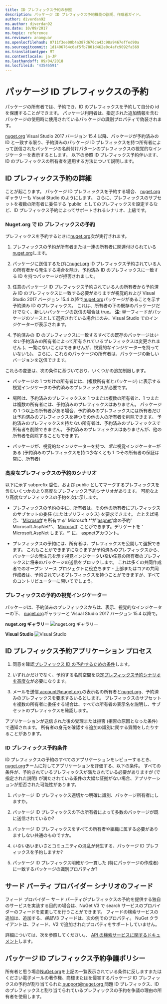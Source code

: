 ```yaml
---
title: ID プレフィックス予約の参照
description: パッケージ ID プレフィックス予約機能の説明、作成者ガイド。
author: diverdan92
ms.author: diverdan92
ms.date: 10/09/2017
ms.topic: reference
ms.reviewer: ananguar
ms.openlocfilehash: 0711f3ee00b4a387d676ca43c98a9467effed90a
ms.sourcegitcommit: 1d1406764c6af5fb7801d462e0c4afc9092fa569
ms.translationtype: MT
ms.contentlocale: ja-JP
ms.lasthandoff: 09/04/2018
ms.locfileid: "43546591"
---
```

# <a name="package-id-prefix-reservation"></a>パッケージ ID プレフィックスの予約

パッケージの所有者では、予約でき、ID のプレフィックスを予約して自分の id を保護することができます。 パッケージ利用者は、指定された追加情報を含むパッケージの使用時に使用されているパッケージの識別プロパティで偽装されます。 

[nuget.org](https://www.nuget.org/) Visual Studio 2017 バージョン 15.4 以降、パッケージが予約済みの ID と一致する限り、予約済みのパッケージ ID プレフィックスを持つ所有者によって送信されたパッケージの名前付けパターンのプレフィックスの視覚的なインジケーターを表示するとします。 以下の参照 ID プレフィックス予約伴います、ID のプレフィックスの所有者を適用する方法について説明します。

## <a name="id-prefix-reservation-details"></a>ID プレフィックス予約の詳細

ことが起こります。 パッケージ ID プレフィックスを予約する場合、 [nuget.org](https://www.nuget.org/)ギャラリーも Visual Studio のようにします。 さらに、プレフィックスのサブセットを複数の所有者に委任する 'public' としてのプレフィックスを設定するなど、ID プレフィックス予約によってサポートされるシナリオ、上級です。

### <a name="id-prefix-reservation-on-nugetorg"></a>Nuget.org で ID プレフィックスの予約

プレフィックスを予約するときに[nuget.org](https://www.nuget.org/)次が実行されます。

1. プレフィックスの予約が所有者または一連の所有者に関連付けられている[nuget.org](https://www.nuget.org/)します。

1. パッケージに送信するたびに[nuget.org](https://www.nuget.org/) ID プレフィックス予約されている人の所有者から発生する場合を除き、予約済み ID のプレフィックスに一致する ID を持つパッケージが拒否されました。

1. 任意のパッケージ ID プレフィックス予約されている人の所有者から予約済み ID のプレフィックスに一致する必要がありますが視覚的および Visual Studio 2017 バージョン 15.4 以降で[nuget.org](https://www.nuget.org/)パッケージがあることを示す予約済み ID のプレフィックス。 これは、所有者の下の既存のパッケージだけでなく、新しいパッケージの送信の場合は true。 **注:** 単一フィードがパッケージのソースとして選択されている場合にのみ、Visual Studio でのインジケーターが表示されます。

1. 予約済みの ID のプレフィックスに一致するすべての既存のパッケージは*いない*予約済みの所有者によって所有されているプレフィックスは変更されません (、一覧にないことはできませんが、視覚的なインジケーターを持っていないも)。 さらに、これらのパッケージの所有者は、パッケージの新しいバージョンを送信できます。

これらの変更は、次の条件に基づいており、いくつかの追加制限します。

- パッケージの 1 つだけの所有者には、(複数所有者とパッケージ) に表示する視覚インジケータの予約済みのプレフィックスが必要です。

- 場所は、予約済みのプレフィックスを 1 つまたは複数の所有者と、1 つまたは複数の所有者には、予約済みのプレフィックスはありません。 パッケージの 1 つ以上の所有者がある場合、予約済みのプレフィックスには所有者だけは予約済みのプレフィックスを持つその他の人の所有者を削除できます。 予約済みのプレフィックスを持たない所有者は、予約済みのプレフィックスで所有者を削除できません。 予約済みのプレフィックスはありませんが、他の所有者を削除することもできます。

- パッケージが、視覚的なインジケーターを持つ、*常に*視覚インジケーターがある (予約済みのプレフィックスを持つ少なくとも 1 つその所有者の保証は常に、所有者)

### <a name="advanced-prefix-reservation-scenarios"></a>高度なプレフィックスの予約のシナリオ

以下に示す subprefix 委任、および public としてマークするプレフィックスを含むいくつかのより高度なプレフィックス予約シナリオがあります。 可能なより高度なプレフィックスの予約を次に示します。 

- プレフィックスの予約の中に、所有者は、その他の所有者にプレフィックスのサブセットの委任 (またはプリフィックス) を要求できます。 たとえば場合、'[Microsoft](https://www.nuget.org/profiles/microsoft)'を所有する' Microsoft.\*'が'[aspnet](https://www.nuget.org/profiles/aspnet)'席の予約' Microsoft.AspNet\*'、'[Microsoft](https://www.nuget.org/profiles/microsoft)' ことができます。デリゲートを ' Microsoft.AspNet します。\*' に、 [aspnet](https://www.nuget.org/profiles/aspnet)アカウント。

- プレフィックスの予約には、所有者は、プレフィックスを公開して選択できます。 これもことができますになりますが予約済みのプレフィックスから、パッケージの発生元を示す視覚インジケータ**いない**任意の所有者のプレフィックスに将来のパッケージの送信をブロックします。 これは多くの共同作成者でのオープン ソース プロジェクトに役立ちます - 上部またはコアの共同作成者は、予約されているプレフィックスを持つことができますが、すべてのコントリビューターに開いてでしょう。 

### <a name="prefix-reservation-visual-indicator"></a>プレフィックスの予約の視覚インジケーター

パッケージは、予約済みのプレフィックスからは、表示、視覚的なインジケーターの下、 [nuget.org](https://www.nuget.org/)ギャラリーと Visual Studio 2017 バージョン 15.4 以降で。

**nuget.org ギャラリー**
![nuget.org ギャラリー](media/nuget-gallery-reserved-prefix.png)

**Visual Studio**
![Visual Studio](media/visual-studio-reserved-prefix.png)

## <a name="id-prefix-reservation-application-process"></a>ID プレフィックス予約アプリケーション プロセス

1. 同意を確認[プレフィックス ID の予約するための条件](#id-prefix-reservation-criteria)します。

2. いずれかだけでなく、予約する名前空間を決定[プレフィックス予約シナリオを高度な](#advanced-prefix-reservation-scenarios)が必要になります。

3. メールを送信[ account@nuget.org ](mailto:account@nuget.org)の表示名の所有者と[nuget.org](https://www.nuget.org/)、予約済みのプレフィックスを要求するいるとします。 プレフィックスのサブセットを複数の所有者に委任する場合は、すべての所有者の表示名を説明し、サブセットのプレフィックスを確認します。

アプリケーションが送信された後の受理または拒否 (拒否の原因となった条件) で通知されます。 所有者の身元を確認する追加の識別に関する質問をしたりすることがあります。

### <a name="id-prefix-reservation-criteria"></a>ID プレフィックス予約条件

ID プレフィックスの予約のすべてのアプリケーションをレビューするとき、 [nuget.org](https://www.nuget.org/)チームに対してアプリケーションを評価する、以下の条件。 すべての条件が、予約されているプレフィックスが満たされている必要がありますが (で指定された説明) が満たされている条件の大幅な証拠がない場合、アプリケーションが拒否された可能性があります。

1. パッケージ ID プレフィックス適切かつ明確に識別、パッケージ所有者にしますか。

1. パッケージ ID プレフィックスの下の所有者によって多数のパッケージが既に送信されているか?

1. パッケージ ID プレフィックスをすべての所有者や組織に属する必要がありますしない共通のものですか。

1. *いない*あいまいさとコミュニティの混乱が発生する、パッケージ ID プレフィックスを予約しますか?

1. パッケージ ID プレフィックス明確かつ一貫した (特にパッケージの作成者) に一致するパッケージの識別プロパティか?

## <a name="third-party-feed-provider-scenarios"></a>サード パーティ プロバイダー シナリオのフィード

フィード プロバイダー サード パーティがプレフィックスの予約を提供する独自のサービスを実装する目的の場合は、NuGet V3 で search サービスのプロバイダーのフィードを変更してを行うことができます。 フィードの検索サービスの追加は、追加する、*検証*V3 フィードは、次の例でのプロパティ。 NuGet クライアントは、フィード、V2 で追加されたプロパティをサポートしていません。

詳細については、次を参照してください。、 [API の検索サービスに関するドキュメント](../api/search-query-service-resource.md)します。

## <a name="package-id-prefix-reservation-dispute-policy"></a>パッケージ ID プレフィックス予約争議ポリシー
所有者と思う場合[NuGet.org](https://www.nuget.org)を上記の一覧表示されている条件に反しますまたはください電子メールの著作権、商標またはを侵害するパッケージ ID プレフィックスの予約が割り当てられた[ support@nuget.org ](mailto:support@nuget.org)問題 ID プレフィックス、ID のプレフィックスと割り当てられているプレフィックスの予約を争議の理由の所有者を使用します。

